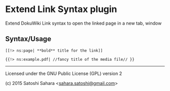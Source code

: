 Extend Link Syntax plugin
=========================
Extend DokuWiki Link syntax to open the linked page in a new tab, window

Syntax/Usage
------------


    [[!> ns:page| **bold** title for the link]] 

    {{!> ns:example.pdf| //fancy title of the media file// }}


----
Licensed under the GNU Public License (GPL) version 2


(c) 2015 Satoshi Sahara \<sahara.satoshi@gmail.com>
